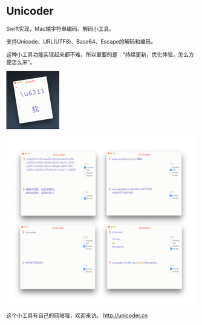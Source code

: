 # Unicoder
Swift实现，Mac端字符串编码、解码小工具。

支持Unicode、URL(UTF8)、Base64、Escape的解码和编码。

这种小工具功能实现起来都不难，所以重要的是：“持续更新，优化体验，怎么方便怎么来”。

![Logo](Preview/logo.png)

![Preview](Preview/preview.png)

这个小工具有自己的网站哦，欢迎来访。
http://unicoder.cn
